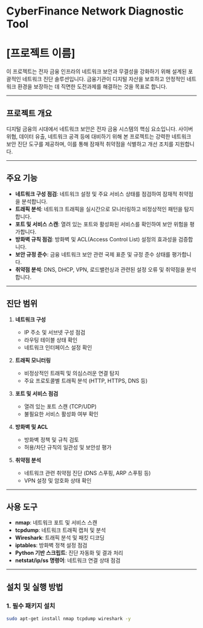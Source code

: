 # CyberFinance Network Diagnostic Tool

# [프로젝트 이름]

이 프로젝트는 전자 금융 인프라의 네트워크 보안과 무결성을 강화하기 위해 설계된 포괄적인 네트워크 진단 솔루션입니다. 금융기관이 디지털 자산을 보호하고 안정적인 네트워크 환경을 보장하는 데 직면한 도전과제를 해결하는 것을 목표로 합니다.

---

## 프로젝트 개요
디지털 금융의 시대에서 네트워크 보안은 전자 금융 시스템의 핵심 요소입니다. 사이버 위협, 데이터 유출, 네트워크 공격 등에 대비하기 위해 본 프로젝트는 강력한 네트워크 보안 진단 도구를 제공하며, 이를 통해 잠재적 취약점을 식별하고 개선 조치를 지원합니다.

---

## 주요 기능
- **네트워크 구성 점검**: 네트워크 설정 및 주요 서비스 상태를 점검하여 잠재적 취약점을 분석합니다.
- **트래픽 분석**: 네트워크 트래픽을 실시간으로 모니터링하고 비정상적인 패턴을 탐지합니다.
- **포트 및 서비스 스캔**: 열려 있는 포트와 활성화된 서비스를 확인하여 보안 위험을 평가합니다.
- **방화벽 규칙 점검**: 방화벽 및 ACL(Access Control List) 설정의 효과성을 검증합니다.
- **보안 규정 준수**: 금융 네트워크 보안 관련 국제 표준 및 규정 준수 상태를 평가합니다.
- **취약점 분석**: DNS, DHCP, VPN, 로드밸런싱과 관련된 설정 오류 및 취약점을 분석합니다.

---

## 진단 범위
1. **네트워크 구성**
   - IP 주소 및 서브넷 구성 점검
   - 라우팅 테이블 상태 확인
   - 네트워크 인터페이스 설정 확인

2. **트래픽 모니터링**
   - 비정상적인 트래픽 및 의심스러운 연결 탐지
   - 주요 프로토콜별 트래픽 분석 (HTTP, HTTPS, DNS 등)

3. **포트 및 서비스 점검**
   - 열려 있는 포트 스캔 (TCP/UDP)
   - 불필요한 서비스 활성화 여부 확인

4. **방화벽 및 ACL**
   - 방화벽 정책 및 규칙 검토
   - 허용/차단 규칙의 일관성 및 보안성 평가

5. **취약점 분석**
   - 네트워크 관련 취약점 진단 (DNS 스푸핑, ARP 스푸핑 등)
   - VPN 설정 및 암호화 상태 확인

---

## 사용 도구
- **nmap**: 네트워크 포트 및 서비스 스캔
- **tcpdump**: 네트워크 트래픽 캡처 및 분석
- **Wireshark**: 트래픽 분석 및 패킷 디코딩
- **iptables**: 방화벽 정책 설정 점검
- **Python 기반 스크립트**: 진단 자동화 및 결과 처리
- **netstat/ip/ss 명령어**: 네트워크 연결 상태 점검

---

## 설치 및 실행 방법

### 1. 필수 패키지 설치
```bash
sudo apt-get install nmap tcpdump wireshark -y
